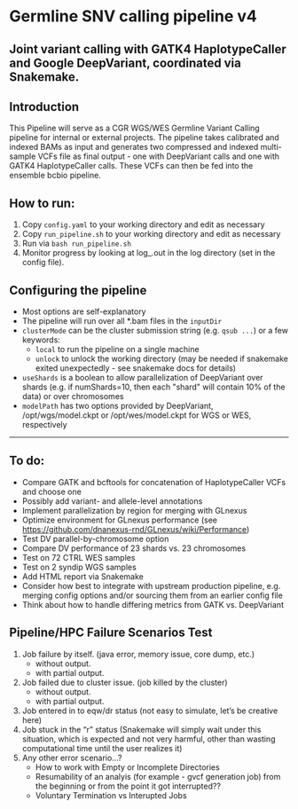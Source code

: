 # Germline SNV calling pipeline v4
## Joint variant calling with GATK4 HaplotypeCaller and Google DeepVariant, coordinated via Snakemake.


## Introduction
This Pipeline will serve as a CGR WGS/WES Germline Variant Calling pipeline for internal or external projects.  The pipeline takes calibrated and indexed BAMs as input and generates two compressed and indexed multi-sample VCFs file as final output - one with DeepVariant calls and one with GATK4 HaplotypeCaller calls.  These VCFs can then be fed into the ensemble bcbio pipeline.


## How to run:

1. Copy `config.yaml` to your working directory and edit as necessary
2. Copy `run_pipeline.sh` to your working directory and edit as necessary
3. Run via `bash run_pipeline.sh`
4. Monitor progress by looking at log_<datetime>.out in the log directory (set in the config file).

## Configuring the pipeline

- Most options are self-explanatory
- The pipeline will run over all *.bam files in the `inputDir`
- `clusterMode` can be the cluster submission string (e.g. `qsub ...`) or a few keywords:
  - `local` to run the pipeline on a single machine
  - `unlock` to unlock the working directory (may be needed if snakemake exited unexpectedly - see snakemake docs for details)
- `useShards` is a boolean to allow parallelization of DeepVariant over shards (e.g. if numShards=10, then each "shard" will contain 10% of the data) or over chromosomes
- `modelPath` has two options provided by DeepVariant, /opt/wgs/model.ckpt or /opt/wes/model.ckpt for WGS or WES, respectively


------------------------------------------------


## To do:

- Compare GATK and bcftools for concatenation of HaplotypeCaller VCFs and choose one
- Possibly add variant- and allele-level annotations
- Implement parallelization by region for merging with GLnexus
- Optimize environment for GLnexus performance (see https://github.com/dnanexus-rnd/GLnexus/wiki/Performance)
- Test DV parallel-by-chromosome option
- Compare DV performance of 23 shards vs. 23 chromosomes
- Test on 72 CTRL WES samples
- Test on 2 syndip WGS samples
- Add HTML report via Snakemake
- Consider how best to integrate with upstream production pipeline, e.g. merging config options and/or sourcing them from an earlier config file
- Think about how to handle differing metrics from GATK vs. DeepVariant



## Pipeline/HPC Failure Scenarios Test 
  1. Job failure by itself. (java error, memory issue, core dump, etc.)
      + without output.
      + with partial output.
  2. Job failed due to cluster issue. (job killed by the cluster)
      + without output.
      + with partial output.
  3. Job entered in to eqw/dr status (not easy to simulate, let’s be creative here)
  4. Job stuck in the “r” status (Snakemake will simply wait under this situation, which is expected and not very harmful, other than wasting computational time until the user realizes it)   
  5. Any other error scenario…?
      + How to work with Empty or Incomplete Directories
      + Resumability of an analyis (for example - gvcf generation job) from the beginning or from the point it got interrupted??
      + Voluntary Termination vs Interupted Jobs
  
  

